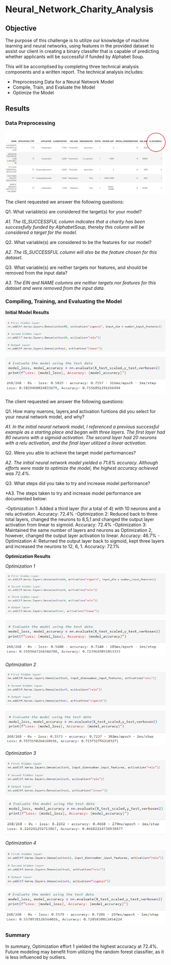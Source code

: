 # Neural_Network_Charity_Analysis

## Objective

The purpose of this challenge is to utilize our knowledge of machine learning and neural networks, using features in the provided dataset to assist our client in creating a binary classifer that is capable of predicting whether applicants will be successful if funded by Alphabet Soup.

This will be accomplised by completing three technical analysis components and a written report.  The technical analysis includes:
- Preprocessing Data for a Neural Network Model
- Compile, Train, and Evaluate the Model
- Optimize the Model

## Results 

### Data Preprocessing

![](Resources/Target_Feature_Column.png)

The client requested we answer the following questions:

Q1. What variable(s) are considered the target(s) for your model?

*A1. The IS_SUCCESSFUL column indicates that a charity has been successfully funded by AlphabetSoup, thereby this column will be considered a target for the model.*

Q2. What variable(s) are considered to be the features for our model?

*A2. The IS_SUCCESSFUL column will also be the feature chosen for this dataset.*

Q3. What variable(s) are neither targets nor features, and should be removed from the input data?

*A3. The EIN and NAME columns are neither targets nor features for this dataset and were removed from the input data.*

### Compiling, Training, and Evaluating the Model

**Initial Model Results**

![](Resources/Attempt0.png)

![](Resources/Attempt0a.png)

The client requested we answer the following questions:

Q1. How many nuerons, layers,and activation funtions did you select for your neural network model, and why?

*A1. In the initial neural network model, I referenced a previous successful example as a starting place and began with three layers. The first layer had 80 neurons with a sigmoid activation.  The second layer had 20 neurons with a relu activation, and the final layer utilized a linear activation.*

Q2. Were you able to achieve the target model performances?

*A2. The initial neural network model yielded a 71.6% accuracy.  Although efforts were made to optimize the model, the highest accuracy achieved was 72.4%.*

Q3. What steps did you take to try and increase model performance?

*A3. The steps taken to try and increase model performance are documented below:

-Optimization 1: Added a third layer (for a total of 4) with 10 neurons and a relu activation. Accuracy: 72.4%
-Optimization 2: Reduced back to three total layers, changed the neurons to 8,5,1 and changed the output layer activation from linear to sigmoid. Accuracy: 72.4%
-Optimization 3: Maintained the same number of layers and neurons as Optimization 2, however, changed the output layer activation to linear. Accuracy: 46.7%
-Optimization 4: Returned the output layer back to sigmoid, kept three layers and increased the neurons to 12, 6, 1. Accuracy: 72.1%

**Optimization Results**

*Optimization 1*

![](Resources/Attempt1.png)

![](Resources/Attempt1a.png)

*Optimization 2* 

![](Resources/Attempt2.png)

![](Resources/Attempt2a.png)

*Optimization 3*

![](Resources/Attempt3.png)

![](Resources/Attempt3a.png)

*Optimization 4*

![](Resources/Attempt4.png)

![](Resources/Attempt4a.png)

### Summary
In summary, Optimization effort 1 yielded the highest accuracy at 72.4%.  Future modeling may benefit from utilizing the random forest classifier, as it is less influenced by outliers.

